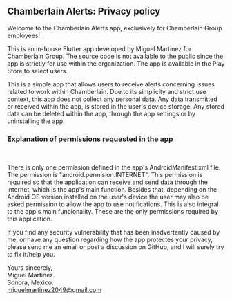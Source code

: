 ## Chamberlain Alerts: Privacy policy

Welcome to the Chamberlain Alerts app, exclusively for Chamberlain Group employees!

This is an in-house Flutter app developed by Miguel Martinez for Chamberlain Group. The source code is not available to the public since the app is strictly for use within the organization. The app is available in the Play Store to select users.

This is a simple app that allows users to receive alerts concerning issues related to work within Chamberlain. Due to its simplicity and strict use context, this app does not collect any personal data. Any data transmitted or received within the app, is stored in the user's device storage. Any stored data can be deleted within the app, through the app settings or by uninstalling the app.

### Explanation of permissions requested in the app

<br/>

There is only one permission defined in the app's AndroidManifest.xml file. The permission is "android.permision.INTERNET". This permission is required so that the application can receive and send data through the internet, which is the app's main function. Besides that, depending on the Android OS version installed on the user's device the user may also be asked permission to allow the app to use notifications. This is also integral to the app's main funcionality. These are the only permissions required by this application.

If you find any security vulnerability that has been inadvertently caused by me, or have any question regarding how the app protectes your privacy, please send me an email or post a discussion on GitHub, and I will surely try to fix it/help you.

Yours sincerely,  
Miguel Martinez.  
Sonora, Mexico.  
miguelmartinez2049@gmail.com
